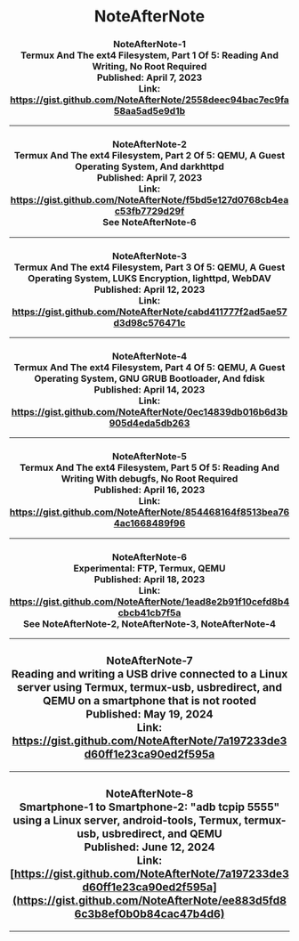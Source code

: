 <h1 align="center">NoteAfterNote</h1>

### <a id="NoteAfterNote-1"></a><h3 align="center">NoteAfterNote-1<br>Termux And The ext4 Filesystem, Part 1 Of 5: Reading And Writing, No Root Required<br>Published: April 7, 2023<br>Link: https://gist.github.com/NoteAfterNote/2558deec94bac7ec9fa58aa5ad5e9d1b</h3>

---

### <a id="NoteAfterNote-2"></a><h3 align="center">NoteAfterNote-2<br>Termux And The ext4 Filesystem, Part 2 Of 5: QEMU, A Guest Operating System, And darkhttpd<br>Published: April 7, 2023<br>Link: https://gist.github.com/NoteAfterNote/f5bd5e127d0768cb4eac53fb7729d29f<br>See NoteAfterNote-6</h3>

---

### <a id="NoteAfterNote-3"></a><h3 align="center">NoteAfterNote-3<br>Termux And The ext4 Filesystem, Part 3 Of 5: QEMU, A Guest Operating System, LUKS Encryption, lighttpd, WebDAV<br>Published: April 12, 2023<br>Link: https://gist.github.com/NoteAfterNote/cabd411777f2ad5ae57d3d98c576471c</h3>

---

### <a id="NoteAfterNote-4"></a><h3 align="center">NoteAfterNote-4<br>Termux And The ext4 Filesystem, Part 4 Of 5: QEMU, A Guest Operating System, GNU GRUB Bootloader, And fdisk<br>Published: April 14, 2023<br>Link: https://gist.github.com/NoteAfterNote/0ec14839db016b6d3b905d4eda5db263</h3>

---

### <a id="NoteAfterNote-5"></a><h3 align="center">NoteAfterNote-5<br>Termux And The ext4 Filesystem, Part 5 Of 5: Reading And Writing With debugfs, No Root Required<br>Published: April 16, 2023<br>Link: https://gist.github.com/NoteAfterNote/854468164f8513bea764ac1668489f96</h3>

---

### <a id="NoteAfterNote-6"></a><h3 align="center">NoteAfterNote-6<br>Experimental: FTP, Termux, QEMU<br>Published: April 18, 2023<br>Link: https://gist.github.com/NoteAfterNote/1ead8e2b91f10cefd8b4cbcb41cb7f5a<br>See NoteAfterNote-2, NoteAfterNote-3, NoteAfterNote-4</h3>

---

### <a id="NoteAfterNote-7"><h3 align="center">NoteAfterNote-7<br>Reading and writing a USB drive connected to a Linux server using Termux, termux-usb, usbredirect, and QEMU on a smartphone that is not rooted<br>Published: May 19, 2024<br>Link: https://gist.github.com/NoteAfterNote/7a197233de3d60ff1e23ca90ed2f595a
></h3>

---

### <a id="NoteAfterNote-8"><h3 align="center">NoteAfterNote-8<br>Smartphone-1 to Smartphone-2: "adb tcpip 5555" using a Linux server, android-tools, Termux, termux-usb, usbredirect, and QEMU<br>Published: June 12, 2024<br>Link: [https://gist.github.com/NoteAfterNote/7a197233de3d60ff1e23ca90ed2f595a](https://gist.github.com/NoteAfterNote/ee883d5fd86c3b8ef0b0b84cac47b4d6)
</h3>

---

